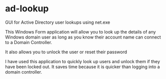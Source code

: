 # ad-lookup
GUI  for Active Directory user lookups using net.exe

This Windows Form application will allow you to look up the details of any Windows domain user as long as you know their account name can connect to a Domain Controller.

It also allows you to unlock the user or reset their password

I have used this application to quickly look up users and unlock them if they have been locked out.  It saves time because it is quicker than logging into a domain controller.
